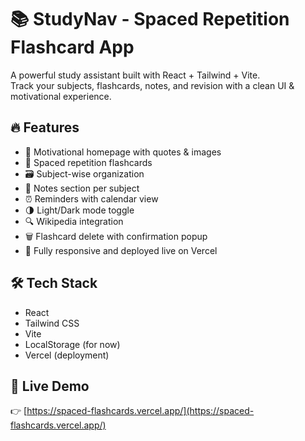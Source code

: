 # 📚 StudyNav - Spaced Repetition Flashcard App

A powerful study assistant built with React + Tailwind + Vite.  
Track your subjects, flashcards, notes, and revision with a clean UI & motivational experience.

## 🔥 Features

- 🌟 Motivational homepage with quotes & images
- 🧠 Spaced repetition flashcards
- 🗃️ Subject-wise organization
- 📝 Notes section per subject
- ⏰ Reminders with calendar view
- 🌗 Light/Dark mode toggle
- 🔍 Wikipedia integration
- 🗑️ Flashcard delete with confirmation popup
- 🚀 Fully responsive and deployed live on Vercel

## 🛠️ Tech Stack
- React
- Tailwind CSS
- Vite
- LocalStorage (for now)
- Vercel (deployment)

## 🔗 Live Demo
👉 [https://spaced-flashcards.vercel.app/](https://spaced-flashcards.vercel.app/)
